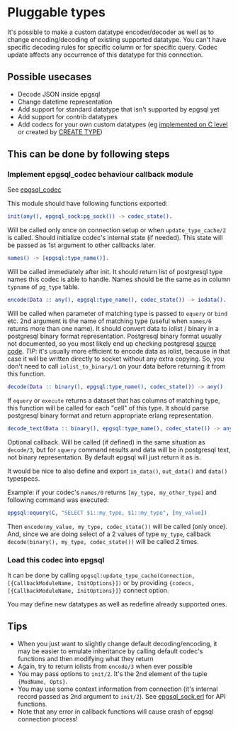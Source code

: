 # Pluggable types

It's possible to make a custom datatype encoder/decoder as well as to change encoding/decoding
of existing supported datatype.
You can't have specific decoding rules for specific column or for specific query. Codec update
affects any occurrence of this datatype for this connection.

## Possible usecases

* Decode JSON inside epgsql
* Change datetime representation
* Add support for standard datatype that isn't supported by epgsql yet
* Add support for contrib datatypes
* Add codecs for your own custom datatypes (eg
  [implemented on C level](https://www.postgresql.org/docs/current/static/xtypes.html) or
  created by [CREATE TYPE](https://www.postgresql.org/docs/current/static/sql-createtype.html))

## This can be done by following steps

### Implement epgsql_codec behaviour callback module

See [epgsql_codec](src/epgsql_codec.erl)

This module should have following functions exported:

```erlang
init(any(), epgsql_sock:pg_sock()) -> codec_state().
```
Will be called only once on connection setup or when `update_type_cache/2` is called.
Should initialize codec's internal state (if needed). This state will be passed as 1st
argument to other callbacks later.

```erlang
names() -> [epgsql:type_name()].
```
Will be called immediately after init. It should return list of postgresql type names
this codec is able to handle. Names should be the same as in column `typname` of `pg_type`
table.

```erlang
encode(Data :: any(), epgsql:type_name(), codec_state()) -> iodata().
```
Will be called when parameter of matching type is passed to `equery` or `bind` etc.
2nd argument is the name of matching type (useful when `names/0` returns more than one name).
It should convert data to iolist / binary in a postgresql binary format representation.
Postgresql binary format usually not documented, so you most likely end up checking postgresql
[source code](https://github.com/postgres/postgres/tree/master/src/backend/utils/adt).
*TIP*: it's usually more efficient to encode data as iolist, because in that case it will be
written directly to socket without any extra copying. So, you don't need to call
`iolist_to_binary/1` on your data before returning it from this function.

```erlang
decode(Data :: binary(), epgsql:type_name(), codec_state()) -> any()
```
If `equery` or `execute` returns a dataset that has columns of matching type, this function
will be called for each "cell" of this type. It should parse postgresql binary format and
return appropriate erlang representation.

```erlang
decode_text(Data :: binary(), epgsql:type_name(), codec_state()) -> any().
```
Optional callback. Will be called (if defined) in the same situation as `decode/3`, but for
`squery` command results and data will be in postgresql text, not binary representation.
By default epgsql will just return it as is.

It would be nice to also define and export `in_data()`, `out_data()` and `data()` typespecs.

Example: if your codec's `names/0` returns `[my_type, my_other_type]` and following command was
executed:

```erlang
epgsql:equery(C, "SELECT $1::my_type, $1::my_type", [my_value])
```

Then `encode(my_value, my_type, codec_state())` will be called (only once). And, since we are doing select
of a 2 values of type `my_type`, callback `decode(binary(), my_type, codec_state())` will be
called 2 times.

### Load this codec into epgsql

It can be done by calling `epgsql:update_type_cache(Connection, [{CallbackModuleName, InitOptions}])` or
by providing `{codecs, [{CallbackModuleName, InitOptions}]}` connect option.

You may define new datatypes as well as redefine already supported ones.

## Tips

* When you just want to slightly change default decoding/encoding, it may be easier to emulate
  inheritance by calling default codec's functions and then modifying what they return
* Again, try to return iolists from `encode/3` when ever possible
* You may pass options to `init/2`. It's the 2nd element of the tuple `{ModName, Opts}`.
* You may use some context information from connection (it's internal record
  passed as 2nd argument to `init/2`). See [epgsql_sock.erl](src/epgsql_sock.erl) for API functions.
* Note that any error in callback functions will cause crash of epgsql connection process!
